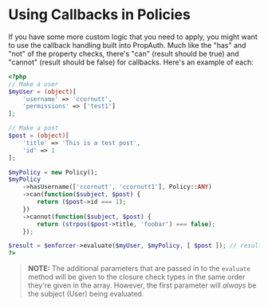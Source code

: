 # Using Callbacks in Policies

If you have some more custom logic that you need to apply, you might want to use the callback handling built into PropAuth. Much like the "has" and "not" of the property checks, there's "can" (result should be true) and "cannot" (result should be false) for callbacks. Here's an example of each:

```php
<?php
// Make a user
$myUser = (object)[
	'username' => 'ccornutt',
	'permissions' => ['test1']
];

// Make a post
$post = (object)[
	'title' => 'This is a test post',
	'id' => 1
];

$myPolicy = new Policy();
$myPolicy
    ->hasUsername(['ccornutt', 'ccornutt1'], Policy::ANY)
    ->can(function($subject, $post) {
		return ($post->id === 1);
    })
    ->cannot(function($subject, $post) {
		return (strpos($post->title, 'foobar') === false);
    });

$result = $enforcer->evaluate($myUser, $myPolicy, [ $post ]); // result is TRUE
?>
```

> **NOTE:** The additional parameters that are passed in to the `evaluate` method will be given to the closure check types in the same order they're given in the array. However, the first parameter will *always* be the subject (User) being evaluated.
